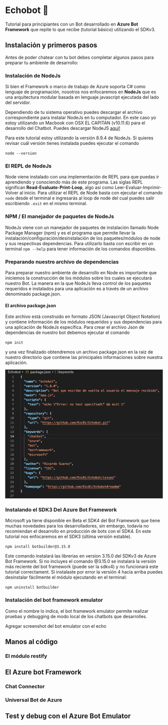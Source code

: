 # Echobot :speech_balloon:
Tutorial para principiantes con un Bot desarrollado en **Azure Bot Framework** que repite lo que recibe (tutorial básico) utilizando el SDKv3.


## Instalación y primeros pasos ## 

Antes de poder chatear con tu bot debes completar algunos pasos para preparar tu ambiente de desarrollo:

### Instalación de NodeJs ###
Si bien el Framework o marco de trabajo de Azure soporta C# como lenguaje de programación, nosotros nos enfocaremos en **NodeJs** que es una arquitectura modular basada en lenguaje javascript ejecutada del lado del servidor.

Dependiendo de tu sistema operativo puedes descargar el archivo correspondiente para instalar NodeJs en tu computador. En este caso yo estoy utilizando un Macbook con OSX EL CAPITAN (v10.11.6) para el desarrollo del Chatbot.
Puedes descargar NodeJS [aquí!](https://nodejs.org/es/)

Para este tutorial estoy utilizando la versión 8.9.4 de NodeJs. Si quieres revisar cuál versión tienes instalada puedes ejecutar el comando 

`node --version`

### El REPL de NodeJs ###

Node viene instalado con una implementación de REPL para que puedas ir aprendiendo y conociendo más de este programa.
Las siglas REPL significan **Read-Evaluate-Print-Loop**, algo así como Leer-Evaluar-Imprimir-Volver al inicio. Para utilizar el REPL de Node basta con ejecutar el comando `node` desde el terminal e ingresarás al loop de node del cual puedes salir escribiendo `.exit` en el mismo terminal.


### NPM / El manejador de paquetes de NodeJs ###
NodeJs viene con un manejador de paquetes de instalación llamado Node Package Manager (npm) y es el programa que permite llevar la instalación/configuración/desinstalación de los paquetes/módulos de node y sus respectivas dependencias.
Para utilizarlo basta con escribir en un terminal `npm --help` para tener información de los comandos disponibles.


### Preparando nuestro archivo de dependencias ###

Para preparar nuestro ambiente de desarrollo en Node es importante que iniciemos la construcción de los módulos sobre los cuales se ejecutará nuestro Bot.
La manera en la que NodeJs lleva control de los paquetes requeridos e instalados para una aplicación es a través de un archivo denominado package.json. 

#### El archivo package.json ####
Este archivo está construido en formato JSON (Javascript Object Notation) y contiene información de los módulos requeridos y sus dependencias para una aplicación de NodeJs específica.
Para crear el archivo Json de dependencias de nuestro bot debemos ejecutar el comando

`npm init`

y una vez finalizado obtendremos un archivo package.json en la raíz de nuestro directorio que contiene las prinicipales informaciones sobre nuestra aplicación.

![Lleando básico package.json](imagen_package_basico.png?raw=true "Archivo package.json")

### Instalando el SDK3 Del Azure Bot Framework ###

Microsoft ya tiene disponible en Beta el SDK4 del Bot Framework que tiene muchas novedades para los desarrolladores, sin embargo, todavía no recomiendan el desarrollo en producción de bots con el SDK4. En este tutorial nos enfocaremos en el SDK3 (última versión estable).

`npm install botbuilder@3.15.0`

Este comando instalará las librerias en version 3.15.0 del SDKv3 de Azure Bot Framework. Si no incluyes el comando @3.15.0 se instalará la versión más reciente del bot framework (puede ser la sdkv4) y no funcionará este tutorial correctament.
Si instalaste por error la versión 4 hacia arriba puedes desinstalar fácilmente el módulo ejecutando en el terminal: 

`npm uninstall botbuilder`




### Instalación del bot framework emulator ###

Como el nombre lo indica, el bot framework emulator permite realizar pruebas y debugging de modo local de los chatbots que desarrolles.

Agregar screenshot del bot emulator con el echo


## Manos al código ##


### El módulo restify ###

## El Azure bot Framework ##

### Chat Connector ###

### Universal Bot de Azure ###

## Test y debug con el Azure Bot Emulator ##

